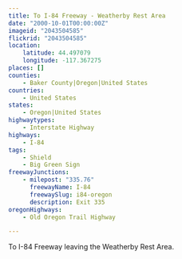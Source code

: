 ```yaml
---
title: To I-84 Freeway - Weatherby Rest Area
date: "2000-10-01T00:00:00Z"
imageid: "2043504585"
flickrid: "2043504585"
location:
    latitude: 44.497079
    longitude: -117.367275
places: []
counties:
    - Baker County|Oregon|United States
countries:
    - United States
states:
    - Oregon|United States
highwaytypes:
    - Interstate Highway
highways:
    - I-84
tags:
    - Shield
    - Big Green Sign
freewayJunctions:
    - milepost: "335.76"
      freewayName: I-84
      freewaySlug: i84-oregon
      description: Exit 335
oregonHighways:
    - Old Oregon Trail Highway

---
```

To I-84 Freeway leaving the Weatherby Rest Area.  